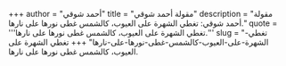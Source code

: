 +++
author = "أحمد شوقي"
title = "مقولة أحمد شوقي"
description = "مقولة أحمد شوقي: تغطي الشهرة على العيوب، كالشمس غطى نورها على نارها."
quote = '''تغطي الشهرة على العيوب، كالشمس غطى نورها على نارها.''' 
slug = "تغطي-الشهرة-على-العيوب-كالشمس-غطى-نورها-على-نارها"
+++
تغطي الشهرة على العيوب، كالشمس غطى نورها على نارها.
